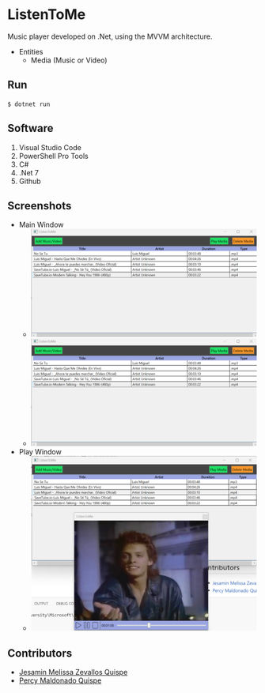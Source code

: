 # ListenToMe
Music player developed on .Net, using the MVVM architecture.

- Entities
  - Media (Music or Video)

## Run
```console
$ dotnet run
```

## Software
1.  Visual Studio Code
2.  PowerShell Pro Tools
3.  C#
4.  .Net 7
5.  Github

## Screenshots
- Main Window
  - ![Alt text](./images/MainWindow.png "Main")
  - ![View app](./images/MainWindow.png)
- Play Window
  - ![Alt text](./images/PlayWindow.png "Play")
  
## Contributors
- [Jesamin Melissa Zevallos Quispe](https://github.com/Jesamin-30)
- [Percy Maldonado Quispe](https://github.com/maldonadoq)
